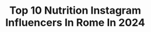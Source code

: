 ---
title: Top 10 Nutrition Instagram Influencers In Rome In 2024
description: >-
  Find top nutrition Instagram influencers in Rome in 2024. Most popular hashtags: #fitness #rome #nutrition #lifestyle.
platform: Instagram
hits: 10
text_top: Discover the most popular Instagram profiles on inBeat.
text_bottom: inBeat has 10 Instagram influencers like this in Rome, Italy for you to collaborate.
profiles:
  - username: "laurensimpson"
    fullname: >-
      Lauren Simpson
    bio: >-
      NUTRITION. WORKOUTS. LIFESTYLE ♡ 200K + programs sold @laurensimpsonfitness ♡ Founder: @rarecollective_official ♡ MC 💍
    location: "Italy"
    followers: 1919514
    engagement: 26
    commentsToLikes: 0.024281
    id: ck13afh6wq56s0i19pbfuw3ug
    verified: true
    hashtags: "#lunchrecipes, #fitness, #nutrition, #recipe"
  - username: "cami_delai"
    fullname: >-
      Camilla Delai 🌹
    bio: >-
      Made in Trento -living in Rome 🇮🇹 Current job at : MYWAY autostrade per l’Italia
    location: "Italy"
    followers: 27240
    engagement: 200
    commentsToLikes: 0.027202
    id: ck600sf29e6ir0i14avcrvrji
    verified: false
    hashtags: "#madeinitaly, #flower, #model, #fitness"
  - username: "cr_christianromeo"
    fullname: >-
      Christian Romeo
    bio: >-
      💪🏼Personal Trainer @powergym_castelfranco 💊 Integrazione @alex_nutrition 🪩 @dancingsombrero
    location: "Italy"
    followers: 76285
    engagement: 144
    commentsToLikes: 0.020249
    id: ck8tbfv0jvhwy0j78mtp4le2h
    verified: false
    hashtags: "#naxos, #beach, #ibiza, #buenasvibras"
  - username: "emyfit7_ifbbpro"
    fullname: >-
      emy_fit
    bio: >-
      🏋🏻‍♀️ IFBB PRO BIKINI 📌Personal Trainer & Online Coach 👗 @fgm04cosmetica Code: EMYFIT 💊 @Bpr_nutrition Code: “EMY10” 🌍 Sito internet :
    location: "Italy"
    followers: 28616
    engagement: 420
    commentsToLikes: 0.030220
    id: ck0u0gr3utm1v0i19zc7cbzzv
    verified: false
    hashtags: "#fitnessmotivation, #bikinifitness, #keepgoing, #dream"
  - username: "claudiaciesla"
    fullname: >-
      Claudia Ciesla
    bio: >-
      🎭 Actress 🥗 Nutritionist & Lifestyle coach 📚 Author of ‘Keep Eating Keep Losing’ 📝 Entrepreneur 📩Contact: Claudia.enquiry@gmail.com
    location: "Italy"
    followers: 1159236
    engagement: 118
    commentsToLikes: 0.016596
    id: ck0vwp4equw9u0i19043e4pxs
    verified: true
    hashtags: "#summervibes, #sundayfunday, #travel, #exercise"
  - username: "l_a_design_photographer"
    fullname: >-
      ♛Luca Alfieri Photographer♛©📸
    bio: >-
      🔱@l.a.design_factory owner 🔱@yamamotonutrition Art Director 🔱IMAGE CONTRACT 2021 con: GUARDA STORIE IN EVIDENZA👇🏻👇🏻👇🏻
    location: "Italy"
    followers: 21204
    engagement: 132
    commentsToLikes: 0.026872
    id: ck137c1gmasir0i19l01qyrq1
    verified: false
    hashtags: "#exercise, #olympia, #supplement, #lastyle"
  - username: "themagicmarine"
    fullname: >-
      James STEEL Stott
    bio: >-
      ♠️BGT - 2020 🗡ROYAL MARINES COMMANDO 💪🏼 ⸰ ♤ D V E N T U R E M ♤ G I C I R O N M ♤ N @motorvikings
    location: "Italy"
    followers: 14043
    engagement: 464
    commentsToLikes: 0.060033
    id: ck5c3u6k702ex0i118lkaqp39
    verified: false
    hashtags: "#britishforces, #greenberet, #closeupmagic, #motorvikings"
  - username: "eleonora__pieroni"
    fullname: >-
      Eleonora Pieroni
    bio: >-
      Model |Actress|Presenter🧿 Italian personality & Brands Ambassador in United States🇺🇸 🇮🇹 🌏EleonoraPieroni LIVE NEW YORK!
    location: "Italy"
    followers: 46803
    engagement: 61
    commentsToLikes: 0.173577
    id: ck5qcoehwrkli0i11cn5x2t2v
    verified: true
    hashtags: "#foligno, #instyle, #makeup, #vivereanewyork"
  - username: "rowen024"
    fullname: >-
      Rowen Muscat
    bio: >-
      Footballer
    location: "Italy"
    followers: 16337
    engagement: 302
    commentsToLikes: 0.006087
    id: ck5zpdgv6sh7s0i147thgepsm
    verified: false
    hashtags: "#energy, #league, #hudson, #valletta"
  - username: "bybrittanynoonan"
    fullname: >-
      Brittany Noonan • Mum life
    bio: >-
      Here to help you feel less alone in motherhood❤️ Mum of 3 + 29 weeks🤰🏽 Pregnancy & beyond fitness @move.bybritt 📧 lee@frankieandjet.com
    location: "Italy"
    followers: 159239
    engagement: 212
    commentsToLikes: 0.043221
    id: ck0w0z259gqmo0i191bq0e37o
    verified: true
    hashtags: "#familytravel, #pregnancy, #motherhood, #thirdtrimester"
---